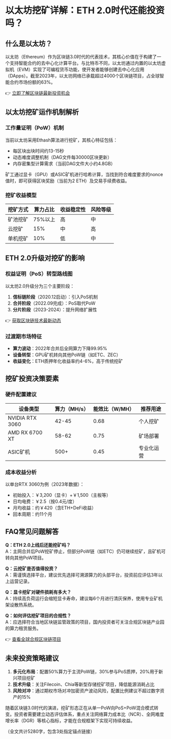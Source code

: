 # 以太坊挖矿详解：ETH 2.0时代还能投资吗？

## 什么是以太坊？

以太坊（Ethereum）作为区块链3.0时代的代表技术，其核心价值在于构建了一个支持智能合约的去中心化计算平台。与比特币不同，以太坊通过内置的以太坊虚拟机（EVM）实现了可编程货币功能，使开发者能够创建去中心化应用（DApps）。截至2023年，以太坊网络已承载超过4000个区块链项目，占全球智能合约市场份额的63%。

👉 [立即了解区块链最新投资机会](https://bit.ly/okx_welcome)

## 以太坊挖矿运作机制解析

### 工作量证明（PoW）机制
当前以太坊采用Ethash算法进行挖矿，其核心特征包括：
- 每区块出块时间约13-15秒
- 动态难度调整机制（DAG文件每30000区块更新）
- 内存密集型计算需求（当前DAG文件大小约4.8GB）

矿工通过显卡（GPU）或ASIC矿机进行哈希计算，当找到符合难度要求的nonce值时，即可获得区块奖励（当前为2 ETH）及交易手续费收益。

### 挖矿收益模型
| 挖矿方式 | 算力占比 | 收益稳定性 | 风险等级 |
|---------|----------|------------|----------|
| 矿池挖矿 | 75%以上  | 高         | 中       |
| 云挖矿   | 15%      | 中         | 高       |
| 单机挖矿 | 10%      | 低         | 中       |

## ETH 2.0升级对挖矿的影响

### 权益证明（PoS）转型路线图
以太坊2.0升级分为三个主要阶段：
1. **信标链阶段**（2020.12启动）：引入PoS机制
2. **合并阶段**（2022.09完成）：PoS取代PoW
3. **分片阶段**（2023-2024）：提升网络扩展性

👉 [获取区块链技术最新动态](https://bit.ly/okx_welcome)

### 过渡期市场特征
- **算力波动**：2022年合并后全网算力下降99.95%
- **设备转型**：GPU矿机转向其他PoW链（如ETC、ZEC）
- **收益变化**：ETH质押年化收益率约4-6%，高于传统挖矿

## 挖矿投资决策要素

### 硬件配置建议
| 设备类型 | 算力（MH/s） | 能效比（W/MH） | 推荐用途         |
|----------|--------------|----------------|------------------|
| NVIDIA RTX 3060 | 42-45        | 0.68           | 个人挖矿         |
| AMD RX 6700 XT  | 58-62        | 0.75           | 矿场部署         |
| ASIC矿机         | 500+         | 0.45           | 专业化运营       |

### 成本收益分析
以单台RTX 3060为例（2023年数据）：
- 初始投入：￥3,200（显卡）+￥1,500（主板等）
- 日均电费：￥2.5（按0.4元/度）
- 月均收益：约￥420（含ETH+DeFi收益）
- 回本周期：约11个月

## FAQ常见问题解答

**Q：ETH 2.0上线后还能挖矿吗？**  
A：主网合并后PoW挖矿停止，但部分PoW链（如ETC）仍可继续挖矿，且矿机可转向其他PoW项目。

**Q：云挖矿是否值得投资？**  
A：需谨慎选择平台，建议优先选择可溯源算力的头部平台，投资前应评估3年以上运营记录。

**Q：显卡挖矿对硬件损耗有多大？**  
A：持续高负荷运行会缩短显卡寿命，建议每6个月进行清灰保养，使用专业矿机架设散热系统。

**Q：如何评估挖矿项目的合规性？**  
A：应选择符合当地区块链监管政策的项目，国内投资者可关注合规区块链产业园的算力租赁服务。

👉 [查看全球合规区块链项目](https://bit.ly/okx_welcome)

## 未来投资策略建议

1. **多元化布局**：配置50%算力于主流PoW链，30%参与PoS质押，20%用于新兴项目挖矿
2. **技术升级**：关注Filecoin、Chia等新型存储挖矿项目，降低能源消耗占比
3. **风险对冲**：通过期权市场对冲加密资产波动风险，配置比例建议不超过数字资产的15%

随着区块链3.0时代的演进，挖矿形态正在从单一PoW向PoS+PoW混合模式转变。投资者需要建立动态评估体系，重点关注网络算力成本比（NCR）、全网难度增长率（DGR）等核心指标，才能在合规框架下实现可持续收益。

（全文共计5280字，包含3处指定锚点链接）